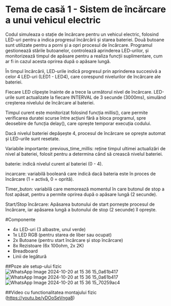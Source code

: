 # Tema de casă 1 - ⁠Sistem de încărcare a unui vehicul electric
Codul simuleaza o stație de încărcare pentru un vehicul electric, folosind LED-uri pentru a indica progresul încărcării și starea bateriei. Două butoane sunt utilizate pentru a porni și a opri procesul de încărcare. 
Programul gestionează stările butoanelor, controlează aprinderea LED-urilor, și monitorizează timpul de apăsare pentru a realiza funcții suplimentare, cum ar fi in cazul acesta oprirea după o apăsare lungă.

În timpul încărcării, LED-urile indică progresul prin aprinderea succesivă a celor 4 LED-uri (LED1 - LED4), care corespund nivelurilor de încărcare ale bateriei.

Fiecare LED clipește înainte de a trece la următorul nivel de încărcare.
LED-urile sunt actualizate la fiecare INTERVAL de 3 secunde (3000ms), simulând creșterea nivelului de încărcare al bateriei.

Timpul curent este monitorizat folosind funcția millis(), care permite verificarea duratei scurse între acțiuni fără a bloca programul, spre deosebire de funcția delay(), care oprește temporar execuția codului.

Dacă nivelul bateriei depășește 4, procesul de încărcare se oprește automat și LED-urile sunt resetate.

Variabile importante:
previous_time_millis: reține timpul ultimei actualizări de nivel al bateriei, folosit pentru a determina când să crească nivelul bateriei.

baterie: indică nivelul curent al bateriei (0 - 4).

incarcare: variabilă booleană care indică dacă bateria este în proces de încărcare (1 = activă, 0 = oprită).

Timer_buton: variabilă care memorează momentul în care butonul de stop a fost apăsat, pentru a permite oprirea după o apăsare lungă (2 secunde).

Start/Stop încărcare: Apăsarea butonului de start pornește procesul de încărcare, iar apăsarea lungă a butonului de stop (2 secunde) îl oprește.

#Componente
- 4x LED-uri (3 albastre, unul verde)
- 1x LED RGB (pentru starea de liber sau ocupat)
- 2x Butoane (pentru start încărcare și stop încărcare)
- 8x Rezistoare (6x 100ohm, 2x 2K)
- Breadboard
- Linii de legătură

##Poze ale setup-ului fizic
![WhatsApp Image 2024-10-20 at 15 36 15_0a61b417](https://github.com/user-attachments/assets/2b202bcf-111a-4e04-b851-deaa03b3da12)
![WhatsApp Image 2024-10-20 at 15 36 15_0a61b417](https://github.com/user-attachments/assets/6f8adff6-5f98-46ce-8ec7-13695cf3fbd1)
![WhatsApp Image 2024-10-20 at 15 36 15_70259ac4](https://github.com/user-attachments/assets/be0fa16e-e1dd-4a01-b788-94e85d2e72a3)

##Video cu functionalitatea montajului fizic
(https://youtu.be/yDOoSeVnga8)





